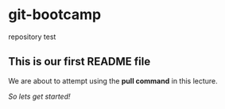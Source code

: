 # git-bootcamp
repository test
## This is our first README file
We are about to attempt using the **pull command** in this lecture.

*So lets get started!*
